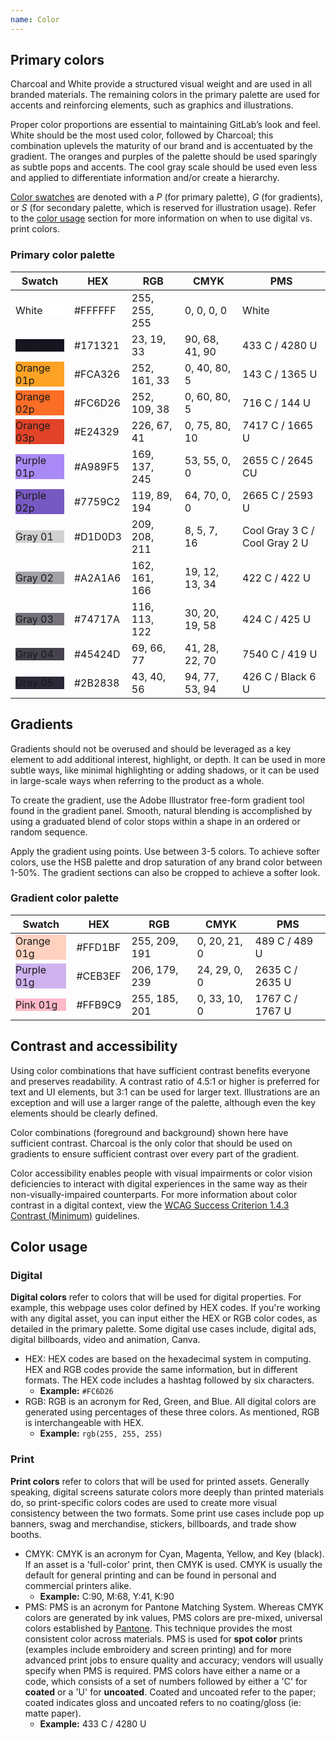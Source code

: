 ```yaml
---
name: Color
---
```


## Primary colors

Charcoal and White provide a structured visual weight and are used in all branded materials. The remaining colors in the primary palette are used for accents and reinforcing elements, such as graphics and illustrations.

Proper color proportions are essential to maintaining GitLab’s look and feel. White should be the most used color, followed by Charcoal; this combination uplevels the maturity of our brand and is accentuated by the gradient. The oranges and purples of the palette should be used sparingly as subtle pops and accents. The cool gray scale should be used even less and applied to differentiate information and/or create a hierarchy.

[Color swatches](https://gitlab.com/gitlab-com/marketing/brand-product-marketing/brand-product-marketing/brand-design/-/tree/e6e2bb24e899078935d1aeb0e65c226b6bf36a8b/brand/brand-assets/brand-color-palettes) are denoted with a _P_ (for primary palette), _G_ (for gradients), or _S_ (for secondary palette, which is reserved for illustration usage). Refer to the [color usage](#color-usage) section for more information on when to use digital vs. print colors.

<figure-img label="Color use ratios" src="/img/brand/color-usage.svg"></figure-img>

### Primary color palette

| **Swatch**                                                                                                                         | **HEX** | **RGB**       | **CMYK**       | **PMS**                        |
| ---------------------------------------------------------------------------------------------------------------------------------- | ------- | ------------- | -------------- | ------------------------------ |
| <div class="color-overview gl-p-3" style="background-color:#ffffff;"><span class="variable">White</span> </div>                    | #FFFFFF | 255, 255, 255 | 0, 0, 0, 0     | White                          |
| <div class="color-overview gl-p-3 gl-text-white" style="background-color:#171321;"><span class="variable">Charcoal</span> </div>   | #171321 | 23, 19, 33    | 90, 68, 41, 90 | 433 C / 4280 U                 |
| <div class="color-overview gl-p-3" style="background-color:#FCA326;"><span class="variable">Orange 01p</span> </div>               | #FCA326 | 252, 161, 33  | 0, 40, 80, 5   | 143 C / 1365 U                |
| <div class="color-overview gl-p-3" style="background-color:#FC6D26;"><span class="variable">Orange 02p</span> </div>               | #FC6D26 | 252, 109, 38  | 0, 60, 80, 5   | 716 C / 144 U                  |
| <div class="color-overview gl-p-3 gl-text-white" style="background-color:#E24329;"><span class="variable">Orange 03p</span> </div> | #E24329 | 226, 67, 41   | 0, 75, 80, 10  | 7417 C / 1665 U                |
| <div class="color-overview gl-p-3" style="background-color:#A989F5;"><span class="variable">Purple 01p</span> </div>               | #A989F5 | 169, 137, 245 | 53, 55, 0, 0   | 2655 C / 2645 CU               |
| <div class="color-overview gl-p-3 gl-text-white" style="background-color:#7759C2;"><span class="variable">Purple 02p</span> </div> | #7759C2 | 119, 89, 194  | 64, 70, 0, 0   | 2665 C / 2593 U                |
| <div class="color-overview gl-p-3" style="background-color:#D1D0D3;"><span class="variable">Gray 01</span> </div>                  | #D1D0D3 | 209, 208, 211 | 8, 5, 7, 16    | Cool Gray 3 C /  Cool Gray 2 U |
| <div class="color-overview gl-p-3" style="background-color:#A2A1A6;"><span class="variable">Gray 02</span> </div>                  | #A2A1A6 | 162, 161, 166 | 19, 12, 13, 34 | 422 C / 422 U                  |
| <div class="color-overview gl-p-3 gl-text-white" style="background-color:#74717A;"><span class="variable">Gray 03</span> </div>    | #74717A | 116, 113, 122 | 30, 20, 19, 58 | 424 C / 425 U                  |
| <div class="color-overview gl-p-3 gl-text-white" style="background-color:#45424D;"><span class="variable">Gray 04</span> </div>    | #45424D | 69, 66, 77    | 41, 28, 22, 70 | 7540 C / 419 U                 |
| <div class="color-overview gl-p-3 gl-text-white" style="background-color:#2B2838;"><span class="variable">Gray 05</span> </div>    | #2B2838 | 43, 40, 56    | 94, 77, 53, 94 | 426 C / Black 6 U              |

## Gradients

Gradients should not be overused and should be leveraged as a key element to add additional interest, highlight, or depth. It can be used in more subtle ways, like minimal highlighting or adding shadows, or it can be used in large-scale ways when referring to the product as a whole.

To create the gradient, use the Adobe Illustrator free-form gradient tool found in the gradient panel. Smooth, natural blending is accomplished by using a graduated blend of color stops within a shape in an ordered or random sequence.

Apply the gradient using points. Use between 3-5 colors. To achieve softer colors, use the HSB palette and drop saturation of any brand color between 1-50%. The gradient sections can also be cropped to achieve a softer look.

### Gradient color palette

| **Swatch**                                                                                                           | **HEX** | **RGB**       | **CMYK**     | **PMS**         |
| -------------------------------------------------------------------------------------------------------------------- | ------- | ------------- | ------------ | --------------- |
| <div class="color-overview gl-p-3" style="background-color:#FFD1BF;"><span class="variable">Orange 01g</span> </div> | #FFD1BF | 255, 209, 191 | 0, 20, 21, 0 | 489 C / 489 U   |
| <div class="color-overview gl-p-3" style="background-color:#CEB3EF;"><span class="variable">Purple 01g</span> </div> | #CEB3EF | 206, 179, 239 | 24, 29, 0, 0 | 2635 C / 2635 U |
| <div class="color-overview gl-p-3" style="background-color:#FFB9C9;"><span class="variable">Pink 01g</span> </div>   | #FFB9C9 | 255, 185, 201 | 0, 33, 10, 0 | 1767 C / 1767 U |

## Contrast and accessibility

Using color combinations that have sufficient contrast benefits everyone and preserves readability. A contrast ratio of 4.5:1 or higher is preferred for text and UI elements, but 3:1 can be used for larger text. Illustrations are an exception and will use a larger range of the palette, although even the key elements should be clearly defined.

Color combinations (foreground and background) shown here have sufficient contrast. Charcoal is the only color that should be used on gradients to ensure sufficient contrast over every part of the gradient.

Color accessibility enables people with visual impairments or color vision deficiencies to interact with digital experiences in the same way as their non-visually-impaired counterparts. For more information about color contrast in a digital context, view the [WCAG Success Criterion 1.4.3 Contrast (Minimum)](https://www.w3.org/TR/WCAG21/#contrast-minimum) guidelines.

## Color usage

### Digital 

**Digital colors** refer to colors that will be used for digital properties. For example, this webpage uses color defined by HEX codes. If you're working with any digital asset, you can input either the HEX or RGB color codes, as detailed in the primary palette. Some digital use cases include, digital ads, digital billboards, video and animation, Canva.

- HEX: HEX codes are based on the hexadecimal system in computing. HEX and RGB codes provide the same information, but in different formats. The HEX code includes a hashtag followed by six characters. 
   - **Example:** `#FC6D26`
- RGB: RGB is an acronym for Red, Green, and Blue. All digital colors are generated using percentages of these three colors. As mentioned, RGB is interchangeable with HEX. 
   - **Example:** `rgb(255, 255, 255)`

### Print  

**Print colors** refer to colors that will be used for printed assets. Generally speaking, digital screens saturate colors more deeply than printed materials do, so print-specific colors codes are used to create more visual consistency between the two formats. Some print use cases include pop up banners, swag and merchandise, stickers, billboards, and trade show booths.

- CMYK: CMYK is an acronym for Cyan, Magenta, Yellow, and Key (black). If an asset is a 'full-color' print, then CMYK is used. CMYK is usually the default for general printing and can be found in personal and commercial printers alike.
   - **Example:** C:90, M:68, Y:41, K:90
- PMS: PMS is an acronym for Pantone Matching System. Whereas CMYK colors are generated by ink values, PMS colors are pre-mixed, universal colors established by [Pantone](https://www.pantone.com/). This technique provides the most consistent color across materials. PMS is used for **spot color** prints (examples include embroidery and screen printing) and for more advanced print jobs to ensure quality and accuracy; vendors will usually specify when PMS is required. PMS colors have either a name or a code, which consists of a set of numbers followed by either a 'C' for **coated** or a 'U' for **uncoated**. Coated and uncoated refer to the paper; coated indicates gloss and uncoated refers to no coating/gloss (ie: matte paper).
   - **Example:** 433 C / 4280 U

